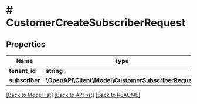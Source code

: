 # # CustomerCreateSubscriberRequest


## Properties 


Name | Type | Description | Notes
------------ | ------------- | ------------- | -------------
**tenant_id**| **string** |   | [optional]
**subscriber**| [**\OpenAPI\Client\Model\CustomerSubscriberRequest**](CustomerSubscriberRequest.md) |   | [optional]


[[Back to Model list]](../../README.md#models) [[Back to API list]](../../README.md#endpoints) [[Back to README]](../../README.md)

